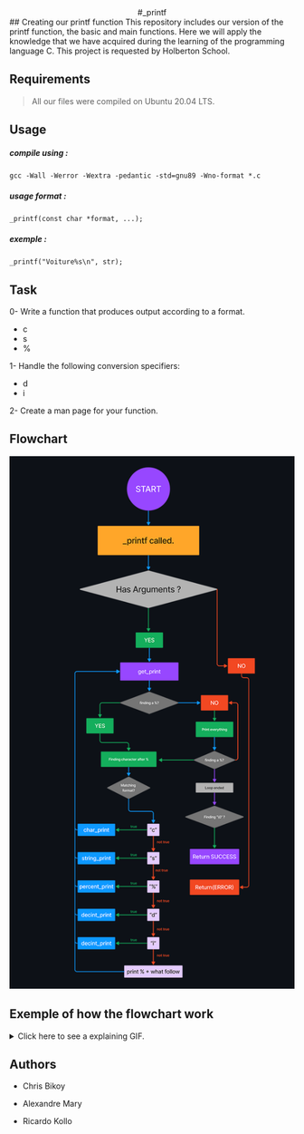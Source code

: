<center>
#_printf
</center>
##   Creating our printf function
This repository includes our version of the printf function, the basic and main functions. Here we will apply the knowledge that we have acquired during the learning of the programming language C.
This project is requested by Holberton School.

## Requirements

>All our  files were compiled on Ubuntu 20.04 LTS.

## Usage
##### compile using :
    gcc -Wall -Werror -Wextra -pedantic -std=gnu89 -Wno-format *.c
##### usage format :
    _printf(const char *format, ...);
##### exemple :
	_printf("Voiture%s\n", str);

##   Task

0-  Write a function that produces output according to a format.

-   c
-   s
-   %

1-  Handle the following conversion specifiers:

-   d
-   i

2-  Create a man page for your function.

##   Flowchart
![alt text](flowchart.png)

##   Exemple of how the flowchart work
<details>
  <summary>Click here to see a explaining GIF.</summary>
  
![Alt text](gif-flowchart.gif)
  
</details>

##   Authors

-   Chris Bikoy

-   Alexandre Mary

-   Ricardo Kollo